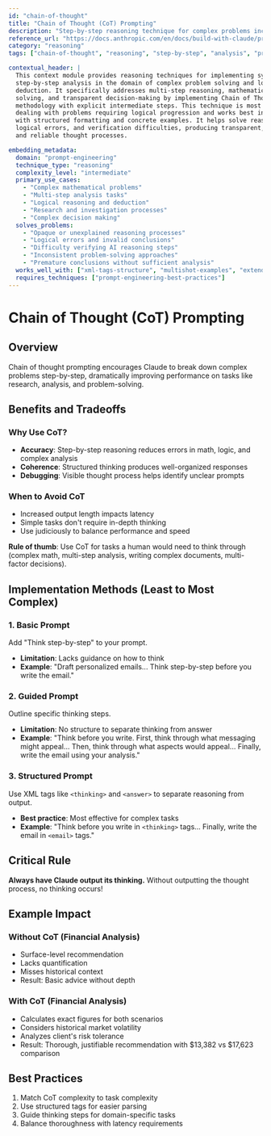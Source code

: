 ```yaml
---
id: "chain-of-thought"
title: "Chain of Thought (CoT) Prompting"
description: "Step-by-step reasoning technique for complex problems including math, analysis, and multi-step decision making"
reference_url: "https://docs.anthropic.com/en/docs/build-with-claude/prompt-engineering/chain-of-thought"
category: "reasoning"
tags: ["chain-of-thought", "reasoning", "step-by-step", "analysis", "problem-solving"]

contextual_header: |
  This context module provides reasoning techniques for implementing systematic 
  step-by-step analysis in the domain of complex problem solving and logical 
  deduction. It specifically addresses multi-step reasoning, mathematical problem 
  solving, and transparent decision-making by implementing Chain of Thought (CoT) 
  methodology with explicit intermediate steps. This technique is most effective when 
  dealing with problems requiring logical progression and works best in combination 
  with structured formatting and concrete examples. It helps solve reasoning opacity, 
  logical errors, and verification difficulties, producing transparent, auditable, 
  and reliable thought processes.

embedding_metadata:
  domain: "prompt-engineering"
  technique_type: "reasoning"
  complexity_level: "intermediate"
  primary_use_cases:
    - "Complex mathematical problems"
    - "Multi-step analysis tasks"
    - "Logical reasoning and deduction"
    - "Research and investigation processes"
    - "Complex decision making"
  solves_problems:
    - "Opaque or unexplained reasoning processes"
    - "Logical errors and invalid conclusions"
    - "Difficulty verifying AI reasoning steps"
    - "Inconsistent problem-solving approaches"
    - "Premature conclusions without sufficient analysis"
  works_well_with: ["xml-tags-structure", "multishot-examples", "extended-thinking"]
  requires_techniques: ["prompt-engineering-best-practices"]
---
```


# Chain of Thought (CoT) Prompting

## Overview

Chain of thought prompting encourages Claude to break down complex problems step-by-step,
dramatically improving performance on tasks like research, analysis, and problem-solving.

## Benefits and Tradeoffs

### Why Use CoT?

- **Accuracy**: Step-by-step reasoning reduces errors in math, logic, and complex analysis
- **Coherence**: Structured thinking produces well-organized responses
- **Debugging**: Visible thought process helps identify unclear prompts

### When to Avoid CoT

- Increased output length impacts latency
- Simple tasks don't require in-depth thinking
- Use judiciously to balance performance and speed

**Rule of thumb**: Use CoT for tasks a human would need to think through (complex math, multi-step
analysis, writing complex documents, multi-factor decisions).

## Implementation Methods (Least to Most Complex)

### 1. Basic Prompt

Add "Think step-by-step" to your prompt.

- **Limitation**: Lacks guidance on how to think
- **Example**: "Draft personalized emails... Think step-by-step before you write the email."

### 2. Guided Prompt

Outline specific thinking steps.

- **Limitation**: No structure to separate thinking from answer
- **Example**: "Think before you write. First, think through what messaging might appeal... Then,
  think through what aspects would appeal... Finally, write the email using your analysis."

### 3. Structured Prompt

Use XML tags like `<thinking>` and `<answer>` to separate reasoning from output.

- **Best practice**: Most effective for complex tasks
- **Example**: "Think before you write in `<thinking>` tags... Finally, write the email in `<email>`
  tags."

## Critical Rule

**Always have Claude output its thinking.** Without outputting the thought process, no thinking
occurs!

## Example Impact

### Without CoT (Financial Analysis)

- Surface-level recommendation
- Lacks quantification
- Misses historical context
- Result: Basic advice without depth

### With CoT (Financial Analysis)

- Calculates exact figures for both scenarios
- Considers historical market volatility
- Analyzes client's risk tolerance
- Result: Thorough, justifiable recommendation with \$13,382 vs \$17,623 comparison

## Best Practices

1. Match CoT complexity to task complexity
2. Use structured tags for easier parsing
3. Guide thinking steps for domain-specific tasks
4. Balance thoroughness with latency requirements

